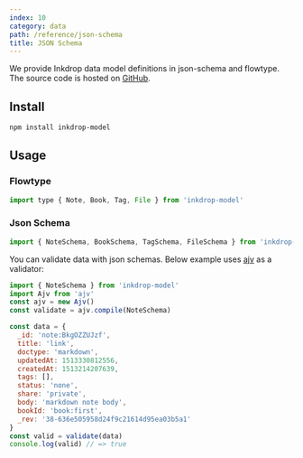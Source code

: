 ```yaml
---
index: 10
category: data
path: /reference/json-schema
title: JSON Schema
---
```


We provide Inkdrop data model definitions in json-schema and flowtype.
The source code is hosted on [GitHub](https://github.com/inkdropapp/inkdrop-model).

## Install

```sh
npm install inkdrop-model
```

## Usage

### Flowtype

```javascript
import type { Note, Book, Tag, File } from 'inkdrop-model'
```

### Json Schema

```javascript
import { NoteSchema, BookSchema, TagSchema, FileSchema } from 'inkdrop-model'
```

You can validate data with json schemas.
Below example uses [ajv](https://github.com/epoberezkin/ajv) as a validator:

```javascript
import { NoteSchema } from 'inkdrop-model'
import Ajv from 'ajv'
const ajv = new Ajv()
const validate = ajv.compile(NoteSchema)

const data = {
  _id: 'note:BkgOZZUJzf',
  title: 'link',
  doctype: 'markdown',
  updatedAt: 1513330812556,
  createdAt: 1513214207639,
  tags: [],
  status: 'none',
  share: 'private',
  body: 'markdown note body',
  bookId: 'book:first',
  _rev: '38-636e505958d24f9c21614d95ea03b5a1'
}
const valid = validate(data)
console.log(valid) // => true
```
